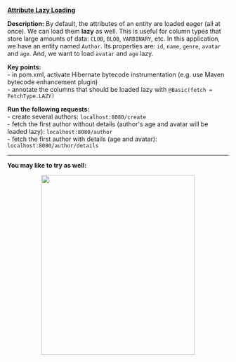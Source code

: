 
**[Attribute Lazy Loading](https://github.com/AnghelLeonard/Hibernate-SpringBoot/tree/master/HibernateSpringBootAttributeLazyFetching)**

**Description:** By default, the attributes of an entity are loaded eager (all at once). We can load them **lazy** as well. This is useful for column types that store large amounts of data: `CLOB`, `BLOB`, `VARBINARY`, etc. In this application, we have an entity named `Author`. Its properties are: `id`, `name`, `genre`, `avatar` and `age`. And, we want to load `avatar` and `age` lazy.

**Key points:**\
     - in pom.xml, activate Hibernate bytecode instrumentation (e.g. use Maven bytecode enhancement plugin)\
     - annotate the columns that should be loaded lazy with `@Basic(fetch = FetchType.LAZY)`
     
**Run the following requests:**\
     - create several authors: `localhost:8080/create`\
     - fetch the first author without details (author's age and avatar will be loaded lazy): `localhost:8080/author`\
     - fetch the first author with details (age and avatar): `localhost:8080/author/details`

-------------------------------

**You may like to try as well:**
<a href="https://leanpub.com/java-persistence-performance-illustrated-guide"><p align="center"><img src="https://github.com/AnghelLeonard/Hibernate-SpringBoot/blob/master/Java%20Persistence%20Performance%20Illustrated%20Guide.jpg" height="410" width="350"/></p></a>
